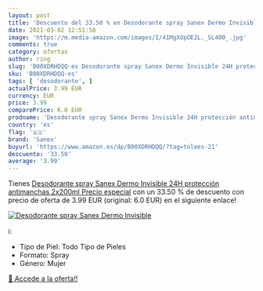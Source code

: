 ```yaml
---
layout: post
title: 'Descuento del 33.50 % en Desodorante spray Sanex Dermo Invisible '
date: 2021-03-02 12:51:58
image: 'https://m.media-amazon.com/images/I/41MgXdpOE2L._SL400_.jpg'
comments: true
category: ofertas
author: ring
slug: 'B00XDRHDQQ-es Desodorante spray Sanex Dermo Invisible 24H protección...'
sku: 'B00XDRHDQQ-es'
tags: [ 'desodorante', ]
actualPrice: 3.99 EUR
currency: EUR
price: 3.99
comparePrice: 6.0 EUR
prodname: 'Desodorante spray Sanex Dermo Invisible 24H protección antimanchas 2x200ml Precio especial'
country: 'es'
flag: '🇪🇸'
brand: 'Sanex'
buyurl: 'https://www.amazon.es/dp/B00XDRHDQQ/?tag=tolees-21'
descuento: '33.50'
average: '3.99'
---
```


Tienes [Desodorante spray Sanex Dermo Invisible 24H protección antimanchas 2x200ml Precio especial](https://www.amazon.es/dp/B00XDRHDQQ/?tag=tolees-21) con un 33.50 % de descuento con precio de oferta de 3.99 EUR (original: 6.0 EUR) en el siguiente enlace!

[![Desodorante spray Sanex Dermo Invisible ](https://m.media-amazon.com/images/I/41MgXdpOE2L._SL400_.jpg)](https://www.amazon.es/dp/B00XDRHDQQ/?tag=tolees-21)

ℹ️:

- Tipo de Piel: Todo Tipo de Pieles
- Formato: Spray
- Género: Mujer

[🛒 Accede a la oferta!!](https://www.amazon.es/dp/B00XDRHDQQ/?tag=tolees-21)
